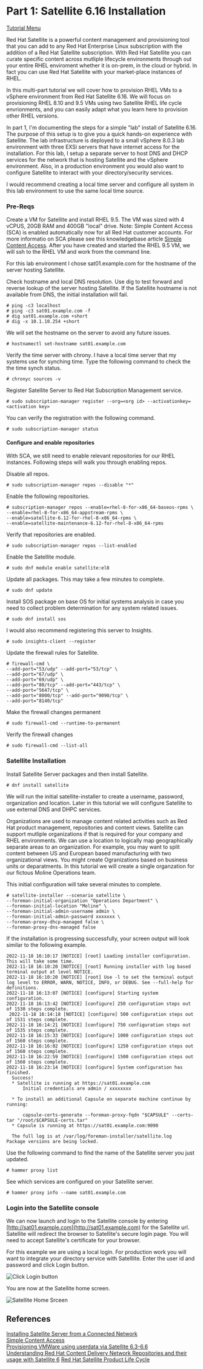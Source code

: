 # Part 1: Satellite 6.16 Installation   

[Tutorial Menu](https://github.com/pslucas0212/RedHat-Satellite-6.16-VM-Provisioning-to-vSphere-Tutorial)

Red Hat Satellite is a powerful content management and provisioning tool that you can add to any Red Hat Enterprise Linux subscription with the addition of a Red Hat Satellite subscription.  With Red Hat Satellite you can curate specific content across mutliple lifecycle environments through out your entire RHEL enviroment whether it is on-prem, in the cloud or hybrid.  In fact you can use Red Hat Satellite with your market-place instances of RHEL.  

In this multi-part tutorial we will cover how to provision RHEL VMs to a vSphere environment from Red Hat Satellite 6.16.  We will focus on provisioning RHEL 8.10 and 9.5 VMs using two Satellite RHEL life cycle envrionments, and you can easily adapt what you learn here to provision other RHEL versions.

In part 1, I'm documenting the steps for a simple "lab" install of Satellite 6.16.  The purpose of this setup is to give you a quick hands-on experience with Satellite.  The lab infrastructure is deployed to a small vSphere 8.0.3 lab environment with three EXSi servers that have internet access for the installation.  For this lab, I setup a separate server to host DNS and DHCP services for the network that is hosting Satellite and the vSphere environment.  Also, in a production environment you would also want to configure Satellite to interact with your directory/security services.  

I would recommend creating a local time server and configure all system in this lab environment to use the same local time source.


### Pre-Reqs


Create a VM for Satellite and install RHEL 9.5.  The VM was sized with 4 vCPUS, 20GB RAM and 400GB "local" drive.  Note: Simple Content Access (SCA) is enabled automatically now for all Red Hat customer accounts.  For more informatio on SCA please see this knowledgebase article [Simple Content Access](https://access.redhat.com/articles/simple-content-access).  After you have created and started the RHEL 9.5 VM, we will ssh to the RHEL VM and work from the command line.

For this lab environment I chose sat01.example.com for the hostname of the server hosting Satellite. 

Check hostname and local DNS resolution.  Use dig to test forward and reverse lookup of the server hosting Satellite.  If the Satellite hostname is not available from DNS, the initial installation will fail.    
```
# ping -c3 localhost
# ping -c3 sat01.example.com -f
# dig sat01.example.com +short
# dig -x 10.1.10.254 +short
```   
We will set the hostname on the server to avoid any future issues.
```
# hostnamectl set-hostname sat01.example.com
```

Verify the time server with chrony.  I have a local time server that my systems use for synching time.  Type the following command to check the the time synch status.  
```
# chronyc sources -v
```
Register Satellite Server to Red Hat Subscription Management service.
```
# sudo subscription-manager register --org=<org id> --activationkey=<activation key>
```
You can verify the registration with the following command.
```
# sudo subscription-manager status
```    
#### Configure and enable repositories  

With SCA, we still need to enable relevant repositories for our RHEL instances.  Following steps will walk you through enabling repos.

Disable all repos.
```    
# sudo subscription-manager repos --disable "*"
```       
Enable the following repositories.
```    
# subscription-manager repos --enable=rhel-8-for-x86_64-baseos-rpms \
--enable=rhel-8-for-x86_64-appstream-rpms \
--enable=satellite-6.12-for-rhel-8-x86_64-rpms \
--enable=satellite-maintenance-6.12-for-rhel-8-x86_64-rpms
```
Verify that repositories are enabled.
```
# sudo subscription-manager repos --list-enabled
```
Enable the Satellite module.
```
# sudo dnf module enable satellite:el8
```

Update all packages.  This may take a few minutes to complete.
```
# sudo dnf update
```
Install SOS package on base OS for initial systems analysis in case you need to collect problem determination for any system related issues.  
```
# sudo dnf install sos
```
 I would also recommend registering this server to Insights.  
```
# sudo insights-client --register
```

Update the firewall rules for Satellite.
```
# firewall-cmd \
--add-port="53/udp" --add-port="53/tcp" \
--add-port="67/udp" \
--add-port="69/udp" \
--add-port="80/tcp" --add-port="443/tcp" \
--add-port="5647/tcp" \
--add-port="8000/tcp" --add-port="9090/tcp" \
--add-port="8140/tcp"
```

Make the firewall changes permanent
```
# sudo firewall-cmd --runtime-to-permanent
```

Verify the firewall changes
```
# sudo firewall-cmd --list-all
```

### Satellite Installation
Install Satellite Server packages and then install Satellite.  
```     
# dnf install satellite
```

We will run the initial satellite-installer to create a username, password, organization and location.  Later in this tutorial we will configure Satellite to use external DNS and DHPC services.  

Organizations are used to manage content related activities such as Red Hat product management, repositories and content views. Satellite can support mutliple organizations if that is required for your company and RHEL environments. We can use a location to logically map geographically separate areas to an organization.  For example, you may want to split content between US and European based manufacturing with two organizational views. You might create Ogranizations based on business units or deparatments. In this tutorial we will create a single organzation for our fictous Moline Operations team.

This initial configuration will take several minutes to complete.  
```
# satellite-installer --scenario satellite \
--foreman-initial-organization "Operations Department" \
--foreman-initial-location "Moline" \
--foreman-initial-admin-username admin \
--foreman-initial-admin-password xxxxxxx \
--foreman-proxy-dhcp-managed false \
--foreman-proxy-dns-managed false
```
If the installation is progressing successfully, your screen output will look similar to the following example.
```
2022-11-18 16:10:17 [NOTICE] [root] Loading installer configuration. This will take some time.
2022-11-18 16:10:20 [NOTICE] [root] Running installer with log based terminal output at level NOTICE.
2022-11-18 16:10:20 [NOTICE] [root] Use -l to set the terminal output log level to ERROR, WARN, NOTICE, INFO, or DEBUG. See --full-help for definitions.
2022-11-18 16:13:07 [NOTICE] [configure] Starting system configuration.
2022-11-18 16:13:42 [NOTICE] [configure] 250 configuration steps out of 1530 steps complete.
 2022-11-18 16:14:18 [NOTICE] [configure] 500 configuration steps out of 1531 steps complete.
2022-11-18 16:14:21 [NOTICE] [configure] 750 configuration steps out of 1535 steps complete.
2022-11-18 16:15:33 [NOTICE] [configure] 1000 configuration steps out of 1560 steps complete.
2022-11-18 16:16:02 [NOTICE] [configure] 1250 configuration steps out of 1560 steps complete.
2022-11-18 16:22:59 [NOTICE] [configure] 1500 configuration steps out of 1560 steps complete.
2022-11-18 16:23:14 [NOTICE] [configure] System configuration has finished.
  Success!
  * Satellite is running at https://sat01.example.com
      Initial credentials are admin / xxxxxxxx

  * To install an additional Capsule on separate machine continue by running:

      capsule-certs-generate --foreman-proxy-fqdn "$CAPSULE" --certs-tar "/root/$CAPSULE-certs.tar"
  * Capsule is running at https://sat01.example.com:9090

  The full log is at /var/log/foreman-installer/satellite.log
Package versions are being locked.
```

Use the following command to find the name of the Satellite server you just updated.
```
# hammer proxy list
```

See which services are configured on your Satellite server.  
```
# hammer proxy info --name sat01.example.com
```

### Login into the Satellite console  

We can now launch and login to the Satellite console by entering [http://sat01.example.com](http://sat01.example.com) for the Satellite url.  Satellite will redirect the browser to Satellite's secure login page.  You will need to accept Satellite's certificate for your browser.  

For this example we are using a local login.  For production work you will want to integrate your directory service with Satelllite. Enter the user id and password and click Login button.  

![Click Login button](/images/sat01.png)  

You are now at the Satellite home screen.  

![Satellite Home Srceen](/images/sat02.png)  



## References  
[Installing Satellite Server from a Connected Network](https://access.redhat.com/documentation/en-us/red_hat_satellite/6.12/html/installing_satellite_server_from_a_connected_network/index)   
[Simple Content Access](https://access.redhat.com/articles/simple-content-access)  
[Provisioning VMWare using userdata via Satellite 6.3-6.6](https://access.redhat.com/blogs/1169563/posts/3640721)  
[Understanding Red Hat Content Delivery Network Repositories and their usage with Satellite 6](https://access.redhat.com/articles/1586183)
[Red Hat Satellite Product Life Cycle](https://access.redhat.com/support/policy/updates/satellite)

